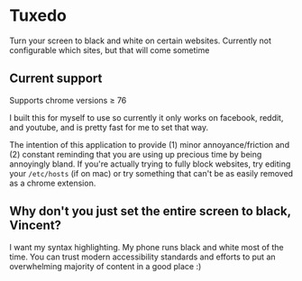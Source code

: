 # Tuxedo

Turn your screen to black and white on certain websites. Currently not configurable which sites, but that will come sometime

## Current support

Supports chrome versions ≥ 76

I built this for myself to use so currently it only works on facebook, reddit, and youtube, and is pretty fast for me to set that way.

The intention of this application to provide (1) minor annoyance/friction and (2) constant reminding that you are using up precious time by being annoyingly bland. If you're actually trying to fully block websites, try editing your `/etc/hosts` (if on mac) or try something that can't be as easily removed as a chrome extension.

## Why don't you just set the entire screen to black, Vincent?

I want my syntax highlighting. My phone runs black and white most of the time. You can trust modern accessibility standards and efforts to put an overwhelming majority of content in a good place :)